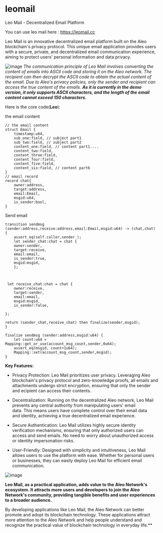# leomail

Leo Mail - Decentralized Email Platform

You can use leo mail here : https://leomail.cc

Leo Mail is an innovative decentralized email platform built on the Aleo blockchain's privacy protocol. This unique email application provides users with a secure, private, and decentralized email communication experience, aiming to protect users' personal information and data privacy.

![image](https://github.com/footer123/leomail/assets/137860233/50396970-112c-4a7a-b79b-7a063b9675e7)
*The communication principle of Leo Mail involves converting the content of emails into ASCII code and storing it on the Aleo network. The recipient can then decrypt the ASCII code to obtain the actual content of the email. Due to Aleo's privacy policies, only the sender and recipient can access the true content of the emails. **As it is currently in the demo version, it only supports ASCII characters, and the length of the email content cannot exceed 150 characters.***

Here is the core code(**Leo**):

the email content

    // the email content
    struct Email {
	    timestamp:u64,
	    sub_one:field, // subject part1
	    sub_two:field, // subject part2
	    content_one:field, // content part1....
	    content_two:field,
	    content_three:field,
	    content_four:field,
	    content_five:field,
	    content_six:field, // content part6
    }
    // email record
    record chat{
	    owner:address,
	    target:address,
	    email:Email,
	    msgid:u64,
	    is_sender:bool,
    }
 
Send email

    transition sendmsg (sender:address,receive:address,email:Email,msgid:u64) -> (chat,chat) {
    	assert_eq(self.caller,sender );
        let sender_chat:chat = chat {
        owner:sender,
        target:receive,
        email:email,
        is_sender:true,
        msgid:msgid,
        };
        
       
    
     let receive_chat:chat = chat {
        owner:receive,
        target:sender,
        email:email,
        msgid:msgid,
        is_sender:false,
    
    };
    
    return (sender_chat,receive_chat) then finalize(sender,msgid);
    }
    
    finalize sendmsg (sender:address,msgid:u64) {
        let count:u64 = Mapping::get_or_use(account_msg_count,sender,0u64);
        assert_eq(msgid, count+1u64);
        Mapping::set(account_msg_count,sender,msgid);
    }


**Key Features:**

 - Privacy Protection: Leo Mail prioritizes user privacy. Leveraging Aleo blockchain's privacy protocol and zero-knowledge proofs, all
   emails and attachments undergo strict encryption, ensuring that only
   the sender and ecipient can access their contents.
   
 - Decentralization: Running on the decentralized Aleo network, Leo Mail prevents any central authority from manipulating users' email   
   data. This means users have complete control over their email data   
   and identity, achieving a true decentralized email experience.

 - Secure Authentication: Leo Mail utilizes highly secure identity verification mechanisms, ensuring that only authorized users can   
   access and send emails. No need to worry about unauthorized access or
   identity impersonation risks.

 - User-Friendly: Designed with simplicity and intuitiveness, Leo Mail
   allows users to use the platform with ease. Whether for personal
   users or businesses, they can easily deploy Leo Mail for efficient
   email communication.
   

![image](https://github.com/footer123/leomail/assets/137860233/22d3281a-b2e0-4b5d-81f5-f5977c230f7d)



**Leo Mail, as a practical application, adds value to the Aleo Network's ecosystem. It attracts more users and developers to join the Aleo Network's community, providing tangible benefits and user experiences to a broader audience.**
    
By developing applications like Leo Mail, the Aleo Network can better promote and adopt its blockchain technology. These applications attract more attention to the Aleo Network and help people understand and recognize the practical value of blockchain technology in everyday life.**
